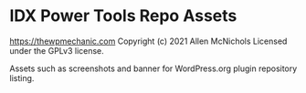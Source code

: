 # IDX Power Tools Repo Assets #
https://thewpmechanic.com
Copyright (c) 2021 Allen McNichols
Licensed under the GPLv3 license.

Assets such as screenshots and banner for WordPress.org plugin repository listing.